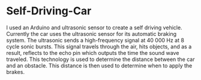# Self-Driving-Car

I used an Arduino and ultrasonic sensor to create a self driving vehicle. Currently the car uses the ultrasonic sensor for its automatic braking system. The ultrasonic sends a high-frequency signal at 40 000 Hz at 8 cycle sonic bursts. This signal travels through the air, hits objects, and as a result, reflects to the echo pin which outputs the time the sound wave traveled. This technology is used to determine the distance between the car and an obstacle. This distance is then used to determine when to apply the brakes.
